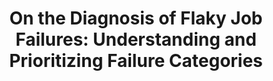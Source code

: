 ---
title: "On the Diagnosis of Flaky Job Failures: Understanding and Prioritizing Failure Categories"
authors: Henri, Aïdasso; Francis, Bordeleau; Ali, Tizghadam
link: https://arxiv.org/abs/2501.04976
venue: "47th International Conference on Software Engineering - ICSE Software Engineering in Practice 2025"
year: 2025
---